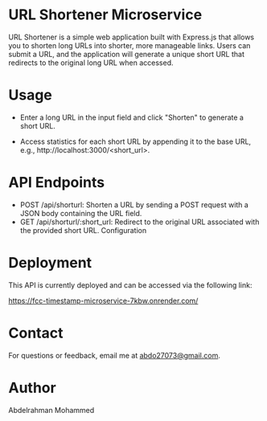 # URL Shortener Microservice

URL Shortener is a simple web application built with Express.js that allows you to shorten long URLs into shorter, more manageable links. Users can submit a URL, and the application will generate a unique short URL that redirects to the original long URL when accessed.

# Usage

- Enter a long URL in the input field and click "Shorten" to generate a short URL.

- Access statistics for each short URL by appending it to the base URL, e.g., http://localhost:3000/<short_url>.

# API Endpoints

- POST /api/shorturl: Shorten a URL by sending a POST request with a JSON body containing the URL field.
- GET /api/shorturl/:short_url: Redirect to the original URL associated with the provided short URL.
  Configuration

# Deployment

This API is currently deployed and can be accessed via the following link:

https://fcc-timestamp-microservice-7kbw.onrender.com/

# Contact

For questions or feedback, email me at abdo27073@gmail.com.

# Author

Abdelrahman Mohammed
